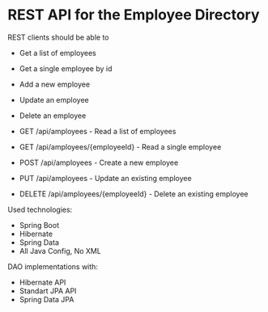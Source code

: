 # REST API for the Employee Directory

 
REST clients should be able to

* Get a list of employees 
* Get a single employee by id
* Add a new employee
* Update an employee
* Delete an employee


* GET /api/amployees -                Read a list of employees
* GET /api/amployees/{employeeId} -   Read a single employee
* POST /api/amployees -               Create a new employee
* PUT /api/amployees  -               Update an existing employee
* DELETE /api/amployees/{employeeId} - Delete an existing employee 

Used technologies:
* Spring Boot
* Hibernate
* Spring Data
* All Java Config,
No XML

DAO implementations with:
* Hibernate API
* Standart JPA API
* Spring Data JPA



